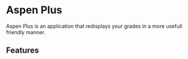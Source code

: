 # Aspen Plus
Aspen Plus is an application that redisplays your grades in a more usefull friendly manner.
## Features
